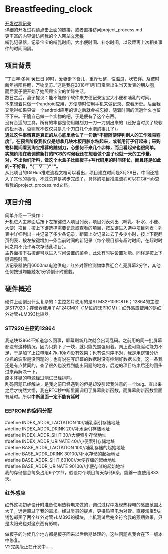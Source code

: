 # Breastfeeding_clock<br/>
[开发过程记录](https://github.com/bandianxuediao/Breastfeeding_clock/blob/master/project_process.md)<br/>
详细的开发过程请点击上面的链接，或者直接访问project_process.md<br/>
更丰富的内容请访问我的个人网站[文禾每](http://www.wenhemei.com)<br/>
哺乳记录器，记录宝宝的哺乳时间，大小便时间、补水时间，以及距离上次相关事件的时间间隔。<br/>

## 项目背景
“丁酉年 冬月 癸巳日 卯时，爱妻诞下吾儿，重斤七整，性温良，状安详。及彼时新年初阳将醒，万物复苏。”这是我在2018年1月1日宝宝出生当天发表的朋友圈，而后妻子便开始了她照顾宝宝的忙碌生活。<br/>
数日之后，妻子提议：能不能做个软件来方便记录宝宝大小便和哺乳的时间。<br/>
本来想着只做一个android应用，方便随时使用手机来做记录、查看历史。后面我又觉得如果只做一个android应用的话之后就会被忘掉，随着时间的流逝什么也留不下来。干脆自己做一个实物的吧，于是便有了这个东西。<br/>
没有合适的工具，所有的隼都是使用雕刻刀一刀一刀刻出来的（还好当时买了较软的松木板，否则就不仅仅只是几个刀口几个水泡的事儿了）。<br/>
**通过这件事情算是真正的从心底里承认了一句话“不能随便评判别人的工作难易程度”。在预言阶段我仅仅是想拿几块木板用胶水粘起来，或者用钉子钉起来；采购物料期间看到淘宝推荐的雕刻刀，心想何不来几个卯榫，而且看起来也很简单。<br/>
实施阶段在我调整新打的PCB的时候我还在想着做个盒子也就一天的工作量。对，不出你们所料，做这个木盒子比画板子+写代码用的时间还长，而且还是如此的~不好看，"(￣▽￣)"""。<br/>**
从此项目的GitHub推进流程文档可以看出，项目建立时间是3月28日。中间还插入了其他的事情，不过总算是初步完成了。具体的项目推进流程可以在GitHub查看我的project_process.md文档。<br/>
## 项目介绍
简单介绍一下操作：<br/>
开机进入主界面后按下左按键进入项目列表，项目列表列出（哺乳、补水、小便、大便）项目；按上下键选择需要记录或查看的项目，按左键进入选中项目列表；列表中详细列出一共记录了多少条记录，距离上次记录过去了多少小时，按上下键翻页列表，按左按键增加一条当前时间的新记录（每个项目都有超时时间，在超时时间之内不允许再次存储此项目）。<br/>
主界面按下右按键可以进入时间设置的菜单，此处有时钟设置功能。同样是按上下键调整时间。<br/>
该记录器使用6000ma电池供电，红外对管检测物体靠近会点亮屏幕2分钟，其他任何按键均能触发1分钟倒计时重载。<br/>
## 硬件概述
硬件上面倒没什么复杂的：主控芯片使用的是STM32F103C8T6；12864的主控是ST7920；存储器使用了AT24CM01（1M位的EEPROM）；红外感应使用的是红外对管+LM393比较器。<br/>
### ST7920主控的12864<br/>
我这块12864不知道怎么回事，屏幕刷新几次就会出现乱码。之前用的同一批屏幕都没有这种情况，因为只剩下了一块，就只能先勉强用着。网上说可能驱动能力不足，于是加了上拉电阻4.7k-10k均没有效果；也有说时序不对，我是用逻辑分析仪抓的波形是没问题的；也有说在写屏幕的数据时没有控制好数据长度，这一条我还是有点赞同的，查了很久也没找到能出问题的地方，后边的项目结束后还的回头过来再解决一下。<br/>
原本怀疑的电源经过测试已经排除。  
乱码问题已经解决，是我之前已经遇到的但是却没引起我注意的一个bug。查出来之后才恍然大悟，我在RTC秒中断里面调用了屏幕刷新函数，而屏幕刷新函数里面有延时。所以**中断里面一定不能有延时**
### EEPROM的空间分配<br/>
#define INDEX_ADDR_LACTATION     10//哺乳索引存储地址<br/>
#define INDEX_ADDR_DRINK     20//补水索引存储地址<br/>
#define INDEX_ADDR_SHIT      30//大便索引存储地址<br/>
#define INDEX_ADDR_URINATE       40//小便索引存储地址<br/>
#define BASE_ADDR_LACTATION     100//哺乳存储的起始地址<br/>
#define BASE_ADDR_DRINK     30100//补水存储的起始地址<br/>
#define BASE_ADDR_SHIT      60100//大便存储的起始地址<br/>
#define BASE_ADDR_URINATE       90100//小便存储的起始地址<br/>
我的存储信息每条占用6个字节，假设每个项目每天存储6条，能够一直使用833天。<br/>

### 红外感应<br/>
红外这块初步设计时准备使用热释电来做的，调试过程中发现热释电的感应范围太大了，远远超过了我的需求。经过吴哥的提点，更换热释电为对管。直接淘宝5块钱包邮买了两个红外对管+LM393的模块，上机测试后完全符合我的预期效果，只是太阳光也对这东西有影响。<br/>

做板子的时候几个地方都是板子回来以后后期处理的，这些问题点我会在下一版本中修复。<br/>
V2完美版正在开发中……<br/>






